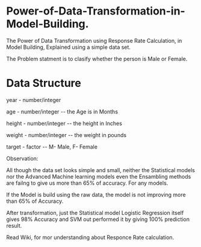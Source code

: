 # Power-of-Data-Transformation-in-Model-Building.

The Power of Data Transformation using Response Rate Calculation, in Model Building, Explained using a simple data set.

The Problem statment is to clasify whether the person is Male or Female.

# Data Structure

year    - number/integer

age	    - number/integer -- the Age is in Months

height	- number/integer -- the height in Inches

weight	- number/integer -- the weight in pounds

target  - factor         -- M- Male, F- Female

Observation:

All though the data set looks simple and small, neither the Statistical models nor the Advanced Machine learning models even the Ensambling methods are failng to give us more than 65% of accuracy. For any models.

If the Model is build using the raw data, the model is not improving more than 65% of Accuracy.

After transformation, just the Statistical model Logistic Regression itself gives 98% Accuracy
and SVM out performed it by giving 100% prediction result.

Read Wiki, for mor understanding about Responce Rate calculation.
